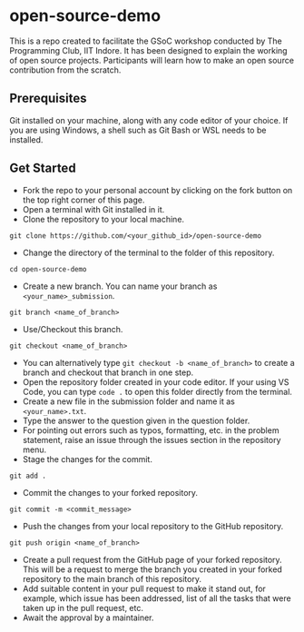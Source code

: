 # open-source-demo
This is a repo created to facilitate the GSoC workshop conducted by The Programming Club, IIT Indore. It has been designed to explain the working of open source projects.
Participants will learn how to make an open source contribution from the scratch.
## Prerequisites
Git installed on your machine, along with any code editor of your choice. If you are using Windows, a shell such as Git Bash or WSL needs to be installed. 
## Get Started
- Fork the repo to your personal account by clicking on the fork button on the top right corner of this page.
- Open a terminal with Git installed in it.
- Clone the repository to your local machine.
```
git clone https://github.com/<your_github_id>/open-source-demo
```
- Change the directory of the terminal to the folder of this repository.
```
cd open-source-demo
```
- Create a new branch. You can name your branch as `<your_name>_submission`.
```
git branch <name_of_branch>
```
- Use/Checkout this branch.
```
git checkout <name_of_branch>
```
- You can alternatively type `git checkout -b <name_of_branch>` to create a branch and checkout that branch in one step.
- Open the repository folder created in your code editor. If your using VS Code, you can type `code .` to open this folder directly from the terminal.
- Create a new file in the submission folder and name it as `<your_name>.txt`.
- Type the answer to the question given in the question folder.
- For pointing out errors such as typos, formatting, etc. in the problem statement, raise an issue through the issues section in the repository menu.
- Stage the changes for the commit.
```
git add .
```
- Commit the changes to your forked repository.
```
git commit -m <commit_message>
```
- Push the changes from your local repository to the GitHub repository.
```
git push origin <name_of_branch>
```
- Create a pull request from the GitHub page of your forked repository. This will be a request to merge the branch you created in your forked repository to the main branch of this repository.
- Add suitable content in your pull request to make it stand out, for example, which issue has been addressed, list of all the tasks that were taken up in the pull request, etc.
- Await the approval by a maintainer.
